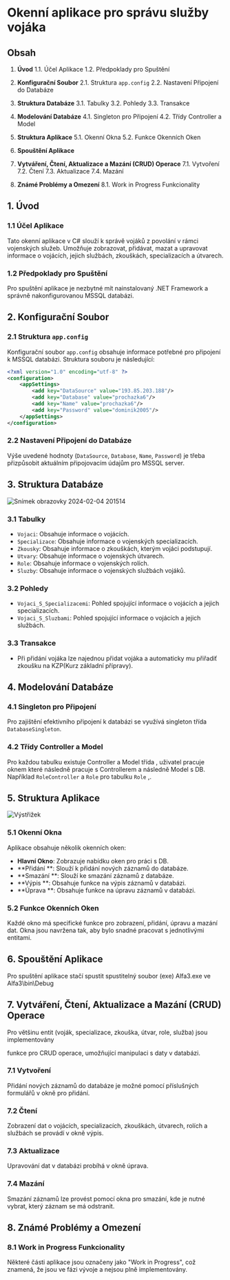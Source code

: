 # Okenní aplikace pro správu služby vojáka

## Obsah

1. **Úvod**
    1.1. Účel Aplikace
    1.2. Předpoklady pro Spuštění

2. **Konfigurační Soubor**
    2.1. Struktura `app.config`
    2.2. Nastavení Připojení do Databáze

3. **Struktura Databáze**
    3.1. Tabulky
    3.2. Pohledy
    3.3. Transakce

4. **Modelování Databáze**
    4.1. Singleton pro Připojení
    4.2. Třídy Controller a Model

5. **Struktura Aplikace**
    5.1. Okenní Okna
    5.2. Funkce Okenních Oken

6. **Spouštění Aplikace**

7. **Vytváření, Čtení, Aktualizace a Mazání (CRUD) Operace**
    7.1. Vytvoření
    7.2. Čtení
    7.3. Aktualizace
    7.4. Mazání

8. **Známé Problémy a Omezení**
    8.1. Work in Progress Funkcionality

## 1. Úvod

### 1.1 Účel Aplikace
Tato okenní aplikace v C# slouží k správě vojáků z povolání v rámci vojenských služeb. Umožňuje zobrazovat, přidávat, mazat a upravovat informace o vojácích, jejich službách, zkouškách, specializacích a útvarech.

### 1.2 Předpoklady pro Spuštění
Pro spuštění aplikace je nezbytné mít nainstalovaný .NET Framework a správně nakonfigurovanou MSSQL databázi.

## 2. Konfigurační Soubor

### 2.1 Struktura `app.config`
Konfigurační soubor `app.config` obsahuje informace potřebné pro připojení k MSSQL databázi. Struktura souboru je následující:

```xml
<?xml version="1.0" encoding="utf-8" ?>
<configuration>
	<appSettings>
		<add key="DataSource" value="193.85.203.188"/>
		<add key="Database" value="prochazka6"/>
		<add key="Name" value="prochazka6"/>
		<add key="Password" value="dominik2005"/>
	</appSettings>
</configuration>
```

### 2.2 Nastavení Připojení do Databáze
Výše uvedené hodnoty (`DataSource`, `Database`, `Name`, `Password`) je třeba přizpůsobit aktuálním připojovacím údajům pro MSSQL server.

## 3. Struktura Databáze
![Snímek obrazovky 2024-02-04 201514](https://github.com/Crusader5033/Alfa3/assets/113086006/5423851b-a659-4c7e-8476-c5ff53d6bf7a)
### 3.1 Tabulky
- `Vojaci`: Obsahuje informace o vojácích.
- `Specializace`: Obsahuje informace o vojenských specializacích.
- `Zkousky`: Obsahuje informace o zkouškách, kterým vojáci podstupují.
- `Utvary`: Obsahuje informace o vojenských útvarech.
- `Role`: Obsahuje informace o vojenských rolích.
- `Sluzby`: Obsahuje informace o vojenských službách vojáků.

### 3.2 Pohledy
- `Vojaci_S_Specializacemi`: Pohled spojující informace o vojácích a jejich specializacích.
- `Vojaci_S_Sluzbami`: Pohled spojující informace o vojácích a jejich službách.
### 3.3 Transakce
- Při přidání vojáka lze najednou přidat vojáka a automaticky mu přiřadiť zkoušku na KZP(Kurz základní přípravy).


## 4. Modelování Databáze

### 4.1 Singleton pro Připojení
Pro zajištění efektivního připojení k databázi se využívá singleton třída `DatabaseSingleton`.

### 4.2 Třídy Controller a Model
Pro každou tabulku existuje Controller a Model třída , uživatel pracuje oknem které následně pracuje s Controllerem a následně Model s DB. Například `RoleController` a `Role` pro tabulku `Role` ,.

## 5. Struktura Aplikace
![Výstřižek](https://github.com/Crusader5033/Alfa3/assets/113086006/e798132d-2ade-463d-b80c-1ea692e762f4)

### 5.1 Okenní Okna
Aplikace obsahuje několik okenních oken:
- **Hlavní Okno**: Zobrazuje nabídku oken pro práci s DB.
- **Přidání **: Slouží k přidání nových záznamů do databáze.
- **Smazání **: Slouží ke smazání záznamů z databáze.
- **Výpis **: Obsahuje funkce na výpis záznamů v databázi.
- **Úprava **: Obsahuje funkce na úpravu záznamů v databázi.

### 5.2 Funkce Okenních Oken
Každé okno má specifické funkce pro zobrazení, přidání, úpravu a mazání dat. Okna jsou navržena tak, aby bylo snadné pracovat s jednotlivými entitami.

## 6. Spouštění Aplikace

Pro spuštění aplikace stačí spustit spustitelný soubor (exe) Alfa3.exe ve Alfa3\bin\Debug

## 7. Vytváření, Čtení, Aktualizace a Mazání (CRUD) Operace

Pro většinu entit (voják, specializace, zkouška, útvar, role, služba) jsou implementovány

 funkce pro CRUD operace, umožňující manipulaci s daty v databázi.

### 7.1 Vytvoření
Přidání nových záznamů do databáze je možné pomocí příslušných formulářů v okně pro přidání.

### 7.2 Čtení
Zobrazení dat o vojácích, specializacích, zkouškách, útvarech, rolích a službách se provádí v okně výpis.

### 7.3 Aktualizace
Upravování dat v databázi probíhá v okně úprava.

### 7.4 Mazání
Smazání záznamů lze provést pomocí okna pro smazání, kde je nutné vybrat, který záznam se má odstranit.

## 8. Známé Problémy a Omezení

### 8.1 Work in Progress Funkcionality
Některé části aplikace jsou označeny jako "Work in Progress", což znamená, že jsou ve fázi vývoje a nejsou plně implementovány.

